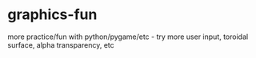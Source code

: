 # graphics-fun
more practice/fun with python/pygame/etc - try more user input, toroidal surface, alpha transparency, etc
